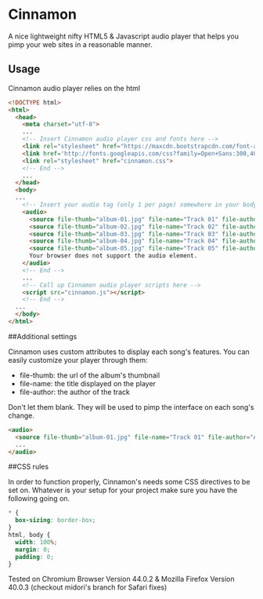 # Cinnamon
A nice lightweight nifty HTML5 &amp; Javascript audio player that helps you pimp your web sites in a reasonable manner.

## Usage
Cinnamon audio player relies on the html <audio> tag to create a player with its features. It is easy yo setup in 3 steps: all you have to do is to copy the files in your project directory and setup the proper tags. First include the fonts in your html head then import Cinnamon's CSS file. Then create an audio tag with as many sources as you want. Don't forget to fill Cinnamon's custom attributes (see additional settings). Finally call up Cinnamon's scripts before closing your body tag. Nothing more, your player is fixed down the page.

```html
<!DOCTYPE html>
<html>
  <head>
    <meta charset="utf-8">
    ...
    <!-- Insert Cinnamon audio player css and fonts here -->
    <link rel="stylesheet" href="https://maxcdn.bootstrapcdn.com/font-awesome/4.4.0/css/font-awesome.min.css">
    <link href='http://fonts.googleapis.com/css?family=Open+Sans:300,400,600,700' rel='stylesheet' type='text/css'>
    <link rel="stylesheet" href="cinnamon.css">
    <!-- End -->
    ...
  </head>
  <body>
  ...
    <!-- Insert your audio tag (only 1 per page) somewhere in your body -->
    <audio>
      <source file-thumb="album-01.jpg" file-name="Track 01" file-author="Author 01" src="demo1.mp3" type="audio/mpeg">
      <source file-thumb="album-02.jpg" file-name="Track 02" file-author="Author 02" src="demo2.mp3" type="audio/mpeg">
      <source file-thumb="album-03.jpg" file-name="Track 03" file-author="Author 03" src="demo3.mp3" type="audio/mpeg">
      <source file-thumb="album-04.jpg" file-name="Track 04" file-author="Author 04" src="demo4.mp3" type="audio/mpeg">
      <source file-thumb="album-05.jpg" file-name="Track 05" file-author="Author 05" src="acdc.ogg" type="audio/ogg">
      Your browser does not support the audio element.
    </audio>
    <!-- End -->
    ...
    <!-- Call up Cinnamon audio player scripts here -->
    <script src="cinnamon.js"></script>
    <!-- End -->
  ...
  </body>
</html>
```
##Additional settings

Cinnamon uses custom attributes to display each song's features. You can easily customize your player through them:

* file-thumb: the url of the album's thumbnail
* file-name: the title displayed on the player
* file-author: the author of the track

Don't let them blank. They will be used to pimp the interface on each song's change.

```html
<audio>
  <source file-thumb="album-01.jpg" file-name="Track 01" file-author="Author 01" src="demo1.mp3" type="audio/mpeg">
  ...
</audio>
```

##CSS rules

In order to function properly, Cinnamon's needs some CSS directives to be set on. Whatever is your setup for your project make sure you have the following going on.

```css
* {
  box-sizing: border-box;
}
html, body {
  width: 100%;
  margin: 0;
  padding: 0;
}
```
Tested on Chromium Browser Version 44.0.2 & Mozilla Firefox Version 40.0.3 (checkout midori's branch for Safari fixes)
